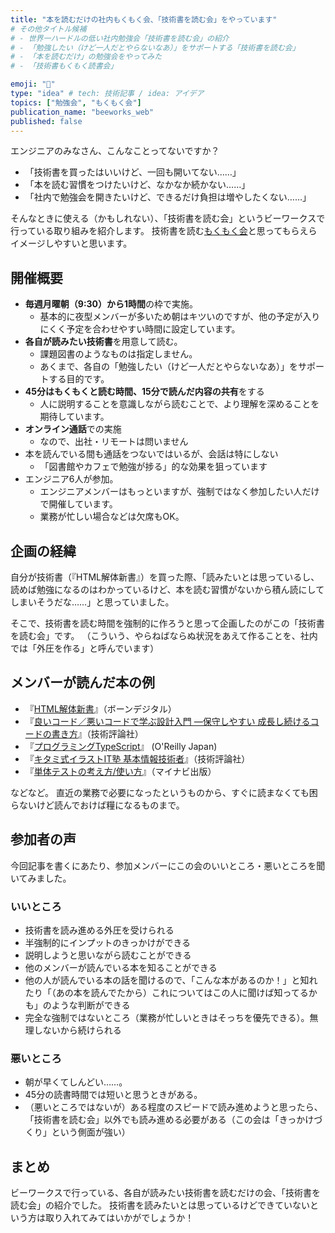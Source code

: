 ```yaml
---
title: "本を読むだけの社内もくもく会、「技術書を読む会」をやっています"
# その他タイトル候補
# - 世界一ハードルの低い社内勉強会「技術書を読む会」の紹介
# - 「勉強したい（けど一人だとやらないなあ）」をサポートする「技術書を読む会」
# - 「本を読むだけ」の勉強会をやってみた
# - 「技術書もくもく読書会」

emoji: "📖"
type: "idea" # tech: 技術記事 / idea: アイデア
topics: ["勉強会", "もくもく会"]
publication_name: "beeworks_web"
published: false
---
```



エンジニアのみなさん、こんなことってないですか？

- 「技術書を買ったはいいけど、一回も開いてない……」
- 「本を読む習慣をつけたいけど、なかなか続かない……」
- 「社内で勉強会を開きたいけど、できるだけ負担は増やしたくない……」

そんなときに使える（かもしれない）、「技術書を読む会」というビーワークスで行っている取り組みを紹介します。
技術書を読む[もくもく会](https://ja.wikipedia.org/wiki/%E3%82%82%E3%81%8F%E3%82%82%E3%81%8F%E4%BC%9A_(%E9%9B%86%E4%BC%9A))と思ってもらえらイメージしやすいと思います。

## 開催概要

- **毎週月曜朝（9:30）から1時間**の枠で実施。
  - 基本的に夜型メンバーが多いため朝はキツいのですが、他の予定が入りにくく予定を合わせやすい時間に設定しています。
- **各自が読みたい技術書**を用意して読む。
  - 課題図書のようなものは指定しません。
  - あくまで、各自の「勉強したい（けど一人だとやらないなあ）」をサポートする目的です。
- **45分はもくもくと読む時間、15分で読んだ内容の共有**をする
  - 人に説明することを意識しながら読むことで、より理解を深めることを期待しています。
- **オンライン通話**での実施
  - なので、出社・リモートは問いません
- 本を読んでいる間も通話をつないではいるが、会話は特にしない
  - 「図書館やカフェで勉強が捗る」的な効果を狙っています
- エンジニア6人が参加。
  - エンジニアメンバーはもっといますが、強制ではなく参加したい人だけで開催しています。
  - 業務が忙しい場合などは欠席もOK。

## 企画の経緯

自分が技術書（『HTML解体新書』）を買った際、「読みたいとは思っているし、読めば勉強になるのはわかっているけど、本を読む習慣がないから積ん読にしてしまいそうだな……」と思っていました。

そこで、技術書を読む時間を強制的に作ろうと思って企画したのがこの「技術書を読む会」です。
（こういう、やらねばならぬ状況をあえて作ることを、社内では「外圧を作る」と呼んでいます）

## メンバーが読んだ本の例

- 『[HTML解体新書](https://www.borndigital.co.jp/book/25999.html)』（ボーンデジタル）
- 『[良いコード／悪いコードで学ぶ設計入門 ―保守しやすい 成長し続けるコードの書き方](https://gihyo.jp/book/2022/978-4-297-12783-1)』（技術評論社）
- 『[プログラミングTypeScript](https://www.oreilly.co.jp/books/9784873119045/)』 (O'Reilly Japan)
- 『[キタミ式イラストIT塾 基本情報技術者](https://gihyo.jp/book/2021/978-4-297-12451-9)』（技術評論社）
- 『[単体テストの考え方/使い方](https://book.mynavi.jp/ec/products/detail/id=134252)』（マイナビ出版）

などなど。
直近の業務で必要になったというものから、すぐに読まなくても困らないけど読んでおけば糧になるものまで。

## 参加者の声

今回記事を書くにあたり、参加メンバーにこの会のいいところ・悪いところを聞いてみました。

### いいところ

- 技術書を読み進める外圧を受けられる
- 半強制的にインプットのきっかけができる
- 説明しようと思いながら読むことができる
- 他のメンバーが読んでいる本を知ることができる
- 他の人が読んでいる本の話を聞けるので、「こんな本があるのか！」と知れたり「（あの本を読んでたから）これについてはこの人に聞けば知ってるかも」のような判断ができる
- 完全な強制ではないところ（業務が忙しいときはそっちを優先できる）。無理しないから続けられる

### 悪いところ

- 朝が早くてしんどい……。
- 45分の読書時間では短いと思うときがある。
- （悪いところではないが）ある程度のスピードで読み進めようと思ったら、「技術書を読む会」以外でも読み進める必要がある（この会は「きっかけづくり」という側面が強い）

## まとめ

ビーワークスで行っている、各自が読みたい技術書を読むだけの会、「技術書を読む会」の紹介でした。
技術書を読みたいとは思っているけどできていないという方は取り入れてみてはいかがでしょうか！


